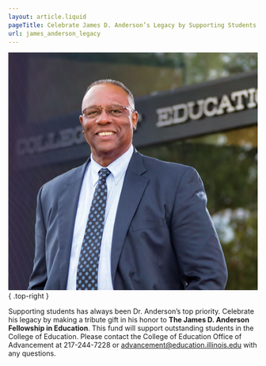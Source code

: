 ```yaml
---
layout: article.liquid
pageTitle: Celebrate James D. Anderson’s Legacy by Supporting Students
url: james_anderson_legacy
---
```

![James Anderson](/img/james_anderson_alt.png){ .top-right }

Supporting students has always been Dr. Anderson’s top priority. Celebrate his legacy by making a tribute gift in his honor to **The James D. Anderson Fellowship in Education**. This fund will support outstanding students in the College of Education. Please contact the College of Education Office of Advancement at 217-244-7228  or advancement@education.illinois.edu  with any questions.